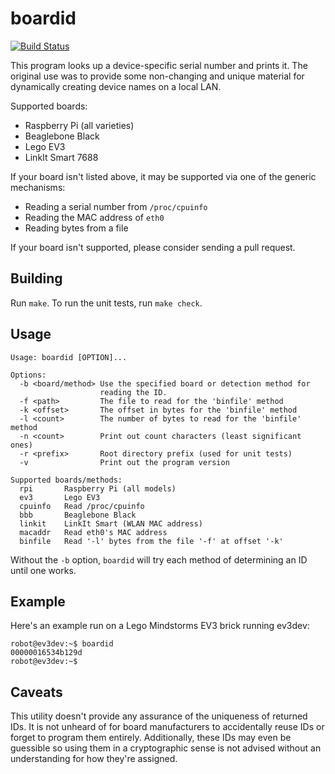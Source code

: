 # boardid
[![Build Status](https://travis-ci.org/fhunleth/boardid.svg?branch=master)](https://travis-ci.org/fhunleth/boardid)

This program looks up a device-specific serial number and prints it. The
original use was to provide some non-changing and unique material for
dynamically creating device names on a local LAN.

Supported boards:

  * Raspberry Pi (all varieties)
  * Beaglebone Black
  * Lego EV3
  * LinkIt Smart 7688

If your board isn't listed above, it may be supported via one of the generic
mechanisms:

  * Reading a serial number from `/proc/cpuinfo`
  * Reading the MAC address of `eth0`
  * Reading bytes from a file

If your board isn't supported, please consider sending a pull request.

## Building

Run `make`. To run the unit tests, run `make check`.

## Usage

```
Usage: boardid [OPTION]...

Options:
  -b <board/method> Use the specified board or detection method for
                    reading the ID.
  -f <path>         The file to read for the 'binfile' method
  -k <offset>       The offset in bytes for the 'binfile' method
  -l <count>        The number of bytes to read for the 'binfile' method
  -n <count>        Print out count characters (least significant ones)
  -r <prefix>       Root directory prefix (used for unit tests)
  -v                Print out the program version

Supported boards/methods:
  rpi       Raspberry Pi (all models)
  ev3       Lego EV3
  cpuinfo   Read /proc/cpuinfo
  bbb       Beaglebone Black
  linkit    LinkIt Smart (WLAN MAC address)
  macaddr   Read eth0's MAC address
  binfile   Read '-l' bytes from the file '-f' at offset '-k'
```

Without the `-b` option, `boardid` will try each method of determining an ID
until one works.

## Example

Here's an example run on a Lego Mindstorms EV3 brick running ev3dev:

```
robot@ev3dev:~$ boardid
00000016534b129d
robot@ev3dev:~$
```

## Caveats

This utility doesn't provide any assurance of the uniqueness of returned IDs. It
is not unheard of for board manufacturers to accidentally reuse IDs or forget to
program them entirely. Additionally, these IDs may even be guessible so
using them in a cryptographic sense is not advised without an understanding for
how they're assigned.
